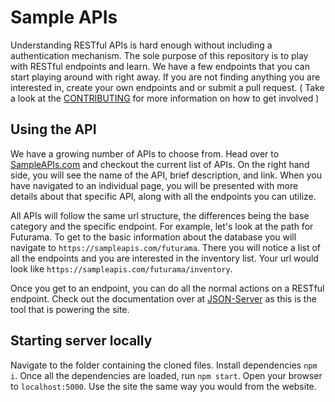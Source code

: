 # Sample APIs

Understanding RESTful APIs is hard enough without including a authentication mechanism. The sole purpose of this repository is to play with RESTful endpoints and learn. We have a few endpoints that you can start playing around with right away. If you are not finding anything you are interested in, create your own endpoints and or submit a pull request. ( Take a look at the [CONTRIBUTING](https://github.com/jermbo/SampleAPIs/blob/master/CONTRIBUTING.md) for more information on how to get involved )

## Using the API

We have a growing number of APIs to choose from. Head over to [SampleAPIs.com](https://sampleapis.com) and checkout the current list of APIs. On the right hand side, you will see the name of the API, brief description, and link. When you have navigated to an individual page, you will be presented with more details about that specific API, along with all the endpoints you can utilize.

All APIs will follow the same url structure, the differences being the base category and the specific endpoint. For example, let's look at the path for Futurama. To get to the basic information about the database you will navigate to `https://sampleapis.com/futurama`. There you will notice a list of all the endpoints and you are interested in the inventory list. Your url would look like `https://sampleapis.com/futurama/inventory`.

Once you get to an endpoint, you can do all the normal actions on a RESTful endpoint. Check out the documentation over at [JSON-Server](https://github.com/typicode/json-server) as this is the tool that is powering the site.

## Starting server locally

Navigate to the folder containing the cloned files. Install dependencies `npm i`. Once all the dependencies are loaded, run `npm start`. Open your browser to `localhost:5000`. Use the site the same way you would from the website.
